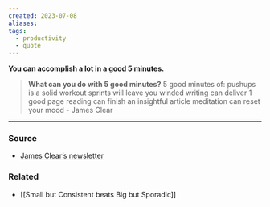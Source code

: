 ```yaml
---
created: 2023-07-08
aliases: 
tags:
  - productivity
  - quote
---
```

**You can accomplish a lot in a good 5 minutes.**

> **What can you do with 5 good minutes?**
	5 good minutes of:
> 	pushups is a solid workout
> 	sprints will leave you winded
> 	writing can deliver 1 good page
> 	reading can finish an insightful article
> 	meditation can reset your mood
> 		- James Clear

****
### Source
- [James Clear’s newsletter](https://el2.convertkit-mail4.com/c/xmux0o23d6t6h9gnl5a6/30tphkhnzpno4m/aHR0cHM6Ly9qYW1lc2NsZWFyLmNvbS8zLTItMS9yZWZlcnJhbC1odWI_cmhfc3Vic2NyaWJlcj1zdWJfYzE1NDRkMDIwZQ==)

### Related
- [[Small but Consistent beats Big but Sporadic]]